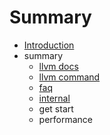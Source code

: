 # Summary

* [Introduction](README.md)
* summary
   * [llvm docs](llvm_docs.md)
   * [llvm command](llvm-command-guide.md)
   * [faq](FAQ.md)
   * [internal](InternalsManual.md)
   * get start
   * performance

